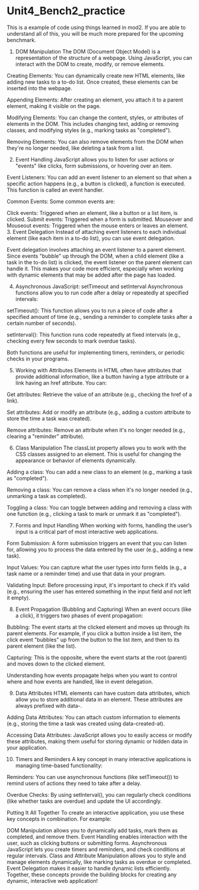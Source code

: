 # Unit4_Bench2_practice
This is a example of code using things learned in mod2. If you are able to understand all of this, you will be much more prepared for the upcoming benchmark.

1. DOM Manipulation
The DOM (Document Object Model) is a representation of the structure of a webpage. Using JavaScript, you can interact with the DOM to create, modify, or remove elements.

Creating Elements: You can dynamically create new HTML elements, like adding new tasks to a to-do list. Once created, these elements can be inserted into the webpage.

Appending Elements: After creating an element, you attach it to a parent element, making it visible on the page.

Modifying Elements: You can change the content, styles, or attributes of elements in the DOM. This includes changing text, adding or removing classes, and modifying styles (e.g., marking tasks as "completed").

Removing Elements: You can also remove elements from the DOM when they're no longer needed, like deleting a task from a list.

2. Event Handling
JavaScript allows you to listen for user actions or "events" like clicks, form submissions, or hovering over an item.

Event Listeners: You can add an event listener to an element so that when a specific action happens (e.g., a button is clicked), a function is executed. This function is called an event handler.

Common Events: Some common events are:

Click events: Triggered when an element, like a button or a list item, is clicked.
Submit events: Triggered when a form is submitted.
Mouseover and Mouseout events: Triggered when the mouse enters or leaves an element.
3. Event Delegation
Instead of attaching event listeners to each individual element (like each item in a to-do list), you can use event delegation.

Event delegation involves attaching an event listener to a parent element. Since events "bubble" up through the DOM, when a child element (like a task in the to-do list) is clicked, the event listener on the parent element can handle it.
This makes your code more efficient, especially when working with dynamic elements that may be added after the page has loaded.

4. Asynchronous JavaScript: setTimeout and setInterval
Asynchronous functions allow you to run code after a delay or repeatedly at specified intervals:

setTimeout(): This function allows you to run a piece of code after a specified amount of time (e.g., sending a reminder to complete tasks after a certain number of seconds).

setInterval(): This function runs code repeatedly at fixed intervals (e.g., checking every few seconds to mark overdue tasks).

Both functions are useful for implementing timers, reminders, or periodic checks in your programs.

5. Working with Attributes
Elements in HTML often have attributes that provide additional information, like a button having a type attribute or a link having an href attribute. You can:

Get attributes: Retrieve the value of an attribute (e.g., checking the href of a link).

Set attributes: Add or modify an attribute (e.g., adding a custom attribute to store the time a task was created).

Remove attributes: Remove an attribute when it's no longer needed (e.g., clearing a "reminder" attribute).

6. Class Manipulation
The classList property allows you to work with the CSS classes assigned to an element. This is useful for changing the appearance or behavior of elements dynamically.

Adding a class: You can add a new class to an element (e.g., marking a task as "completed").

Removing a class: You can remove a class when it's no longer needed (e.g., unmarking a task as completed).

Toggling a class: You can toggle between adding and removing a class with one function (e.g., clicking a task to mark or unmark it as "completed").

7. Forms and Input Handling
When working with forms, handling the user’s input is a critical part of most interactive web applications.

Form Submission: A form submission triggers an event that you can listen for, allowing you to process the data entered by the user (e.g., adding a new task).

Input Values: You can capture what the user types into form fields (e.g., a task name or a reminder time) and use that data in your program.

Validating Input: Before processing input, it's important to check if it’s valid (e.g., ensuring the user has entered something in the input field and not left it empty).

8. Event Propagation (Bubbling and Capturing)
When an event occurs (like a click), it triggers two phases of event propagation:

Bubbling: The event starts at the clicked element and moves up through its parent elements. For example, if you click a button inside a list item, the click event "bubbles" up from the button to the list item, and then to its parent element (like the list).

Capturing: This is the opposite, where the event starts at the root (parent) and moves down to the clicked element.

Understanding how events propagate helps when you want to control where and how events are handled, like in event delegation.

9. Data Attributes
HTML elements can have custom data attributes, which allow you to store additional data in an element. These attributes are always prefixed with data-.

Adding Data Attributes: You can attach custom information to elements (e.g., storing the time a task was created using data-created-at).

Accessing Data Attributes: JavaScript allows you to easily access or modify these attributes, making them useful for storing dynamic or hidden data in your application.

10. Timers and Reminders
A key concept in many interactive applications is managing time-based functionality:

Reminders: You can use asynchronous functions (like setTimeout()) to remind users of actions they need to take after a delay.

Overdue Checks: By using setInterval(), you can regularly check conditions (like whether tasks are overdue) and update the UI accordingly.

Putting It All Together
To create an interactive application, you use these key concepts in combination. For example:

DOM Manipulation allows you to dynamically add tasks, mark them as completed, and remove them.
Event Handling enables interaction with the user, such as clicking buttons or submitting forms.
Asynchronous JavaScript lets you create timers and reminders, and check conditions at regular intervals.
Class and Attribute Manipulation allows you to style and manage elements dynamically, like marking tasks as overdue or completed.
Event Delegation makes it easier to handle dynamic lists efficiently.
Together, these concepts provide the building blocks for creating any dynamic, interactive web application!
